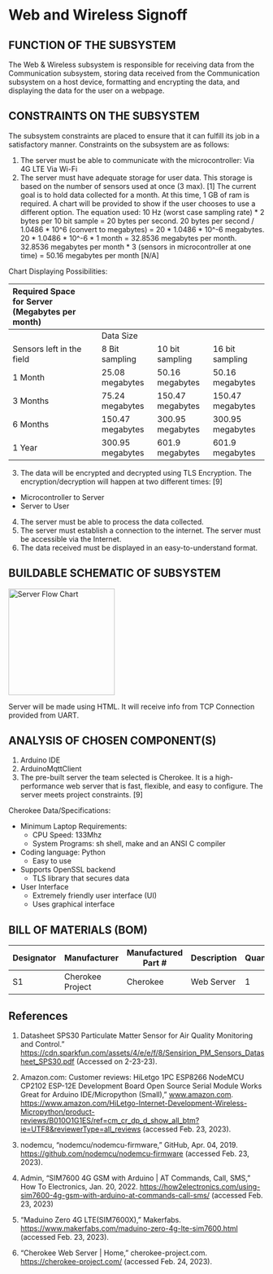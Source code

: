# Web and Wireless Signoff
## FUNCTION OF THE SUBSYSTEM

The Web & Wireless subsystem is responsible for receiving data from the Communication subsystem, storing data received from the Communication subsystem on a host device, formatting and encrypting the data, and displaying the data for the user on a webpage.

## CONSTRAINTS ON THE SUBSYSTEM

The subsystem constraints are placed to ensure that it can fulfill its job in a satisfactory manner. Constraints on the subsystem are as follows:
1. The server must be able to communicate with the microcontroller:
Via 4G LTE
Via Wi-Fi
2. The server must have adequate storage for user data. This storage is based on the number of sensors used at once (3 max). [1] The current goal is to hold data collected for a month. At this time, 1 GB of ram is required. A chart will be provided to show if the user chooses to use a different option. 
The equation used: 10 Hz (worst case sampling rate) * 2 bytes per 10 bit sample = 20 bytes per second. 20 bytes per second / 1.0486 * 10^6 (convert to megabytes) = 20 * 1.0486 * 10^-6 megabytes. 20 * 1.0486 * 10^-6 * 1 month = 32.8536 megabytes per month. 32.8536 megabytes per month * 3 (sensors in microcontroller at one time) = 50.16  megabytes per month [N/A]

Chart Displaying Possibilities:

|Required Space for Server (Megabytes per month)| | | | |
|:----|:----|:----|:----|:----|
| | |Data Size| | |
|Sensors left in the field| |8 Bit sampling|10 bit sampling|16 bit sampling|
|1 Month| |25.08 megabytes|50.16 megabytes|50.16 megabytes|
|3 Months| |75.24 megabytes|150.47 megabytes|150.47 megabytes|
|6 Months| |150.47 megabytes|300.95 megabytes|300.95 megabytes|
|1 Year| |300.95 megabytes|601.9 megabytes|601.9 megabytes|



3. The data will be encrypted and decrypted using TLS Encryption. The encryption/decryption will happen at two different times: [9]
- Microcontroller to Server
- Server to User
4. The server must be able to process the data collected.
5. The server must establish a connection to the internet. The server must be accessible via the Internet.
6. The data received must be displayed in an easy-to-understand format.



## BUILDABLE SCHEMATIC OF SUBSYSTEM

<img width="209" alt="Server Flow Chart" src="https://user-images.githubusercontent.com/110966922/221298770-8a3229b9-522d-4038-99cb-fc014aa2086b.png">


Server will be made using HTML. It will receive info from TCP Connection provided from UART. 

## ANALYSIS OF CHOSEN COMPONENT(S)

1. Arduino IDE
2. ArduinoMqttClient
3. The pre-built server the team selected is Cherokee. It is a high-performance web server that is fast, flexible, and easy to configure. The server meets project constraints. [9]

Cherokee Data/Specifications: 
- Minimum Laptop Requirements:
  - CPU Speed: 133Mhz
  - System Programs: sh shell, make and an ANSI C compiler
- Coding language: Python
  - Easy to use
- Supports OpenSSL backend
  - TLS library that secures data
- User Interface
  - Extremely friendly user interface (UI)
  - Uses graphical interface


## BILL OF MATERIALS (BOM)

| Designator | Manufacturer      | Manufactured Part # | Description                                                                                     | Quantity | Price Each |
| ---------- | ----------------  | ------------------- | ----------------------------------------------------------------------------------------------- | -------- | ---------- |
| S1         | Cherokee Project | Cherokee | Web Server | 1        | $0     |


## References

1. Datasheet SPS30 Particulate Matter Sensor for Air Quality Monitoring and Control.” https://cdn.sparkfun.com/assets/4/e/e/f/8/Sensirion_PM_Sensors_Datasheet_SPS30.pdf (Accessed on 2-23-23).

2. Amazon.com: Customer reviews: HiLetgo 1PC ESP8266 NodeMCU CP2102 ESP-12E Development Board Open Source Serial Module Works Great for Arduino IDE/Micropython (Small),” www.amazon.com. https://www.amazon.com/HiLetgo-Internet-Development-Wireless-Micropython/product-reviews/B010O1G1ES/ref=cm_cr_dp_d_show_all_btm?ie=UTF8&reviewerType=all_reviews (accessed Feb. 23, 2023).
‌
3. nodemcu, “nodemcu/nodemcu-firmware,” GitHub, Apr. 04, 2019. https://github.com/nodemcu/nodemcu-firmware (accessed Feb. 23, 2023).

4. Admin, “SIM7600 4G GSM with Arduino | AT Commands, Call, SMS,” How To Electronics, Jan. 20, 2022. https://how2electronics.com/using-sim7600-4g-gsm-with-arduino-at-commands-call-sms/ (accessed Feb. 23, 2023)
‌
5. “Maduino Zero 4G LTE(SIM7600X),” Makerfabs. https://www.makerfabs.com/maduino-zero-4g-lte-sim7600.html (accessed Feb. 23, 2023).

6. “Cherokee Web Server | Home,” cherokee-project.com. https://cherokee-project.com/ (accessed Feb. 24, 2023).
‌
